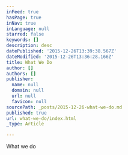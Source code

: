 ```yaml
---
inFeed: true
hasPage: true
inNav: true
inLanguage: null
starred: false
keywords: []
description: desc
datePublished: '2015-12-26T13:39:38.567Z'
dateModified: '2015-12-26T13:36:28.166Z'
title: What We Do
author: []
authors: []
publisher:
  name: null
  domain: null
  url: null
  favicon: null
sourcePath: _posts/2015-12-26-what-we-do.md
published: true
url: what-we-do/index.html
_type: Article

---
```

What we do